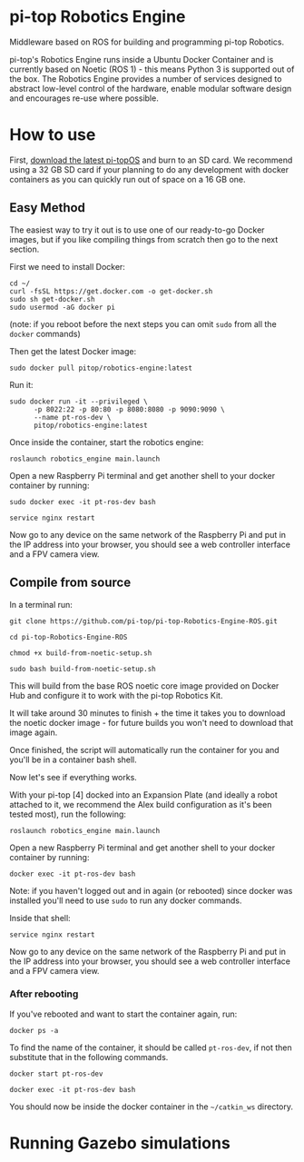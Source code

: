 # pi-top Robotics Engine
Middleware based on ROS for building and programming pi-top Robotics.

pi-top's Robotics Engine runs inside a Ubuntu Docker Container and is currently based on Noetic (ROS 1) - this means 
Python 3 is supported out of the box. The Robotics Engine provides a number of services designed to abstract low-level
control of the hardware, enable modular software design and encourages re-use where possible.

# How to use
First, [download the latest pi-topOS](https://www.pi-top.com/products/os) and burn to an SD card. We recommend using 
a 32 GB SD card if your planning to do any development with docker containers as you can quickly run out of space
on a 16 GB one.

## Easy Method
The easiest way to try it out is to use one of our ready-to-go Docker images, but if you like compiling things from 
scratch then go to the next section.

First we need to install Docker:

```
cd ~/
curl -fsSL https://get.docker.com -o get-docker.sh
sudo sh get-docker.sh
sudo usermod -aG docker pi
```

(note: if you reboot before the next steps you can omit `sudo` from all the `docker` commands)

Then get the latest Docker image:

`sudo docker pull pitop/robotics-engine:latest`

Run it:

```
sudo docker run -it --privileged \
      -p 8022:22 -p 80:80 -p 8080:8080 -p 9090:9090 \
      --name pt-ros-dev \
      pitop/robotics-engine:latest
```

Once inside the container, start the robotics engine:

`roslaunch robotics_engine main.launch`

Open a new Raspberry Pi terminal and get another shell to your docker container by running:

`sudo docker exec -it pt-ros-dev bash`

`service nginx restart`

Now go to any device on the same network of the Raspberry Pi and put in the IP address into your browser, you should 
see a web controller interface and a FPV camera view.

## Compile from source

In a terminal run:

`git clone https://github.com/pi-top/pi-top-Robotics-Engine-ROS.git`

`cd pi-top-Robotics-Engine-ROS`

`chmod +x build-from-noetic-setup.sh`

`sudo bash build-from-noetic-setup.sh`

This will build from the base ROS noetic core image provided on Docker Hub and configure it to work with the pi-top 
Robotics Kit.

It will take around 30 minutes to finish + the time it takes you to download the noetic docker image - for future builds 
you won't need to download that image again. 

Once finished, the script will automatically run the container for you and you'll be in a container bash shell.

Now let's see if everything works.

With your pi-top [4] docked into an Expansion Plate (and ideally a robot attached to it, we recommend the Alex build 
configuration as it's been tested most), run the following:

`roslaunch robotics_engine main.launch`

Open a new Raspberry Pi terminal and get another shell to your docker container by running:

`docker exec -it pt-ros-dev bash`

Note: if you haven't logged out and in again (or rebooted) since docker was installed you'll need to use `sudo` to run
any docker commands.

Inside that shell:

`service nginx restart`

Now go to any device on the same network of the Raspberry Pi and put in the IP address into your browser, you should 
see a web controller interface and a FPV camera view.

### After rebooting

If you've rebooted and want to start the container again, run:

`docker ps -a`

To find the name of the container, it should be called `pt-ros-dev`, if not then substitute that in the following 
commands.

`docker start pt-ros-dev`

`docker exec -it pt-ros-dev bash`

You should now be inside the docker container in the `~/catkin_ws` directory.

# Running Gazebo simulations
 